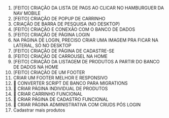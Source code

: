 1. [FEITO] CRIAÇÃO DA LISTA DE PAGS AO CLICAR NO HAMBURGUER DA NAV MOBILE
2. [FEITO] CRIAÇÃO DE POPUP DE CARRINHO
3. CRIAÇÃO DE BARRA DE PESQUISA (NO DESKTOP)
4. [FEITO] CRIAÇÃO E CONEXÃO COM O BANCO DE DADOS
5. [FEITO] CRIAÇÃO DE PÁGINA LOGIN
6. NA PÁGINA DE LOGIN, PRECISO CRIAR UMA IMAGEM PRA FICAR NA LATERAL, SÓ NO DESKTOP
7. [FEITO] CRIAÇÃO DE PÁGINA DE CADASTRE-SE
8. [FEITO] CRIAÇÃO DE CARROUSEL NA HOME
9. [FEITO] CRIAÇÃO DA LISTAGEM DE PRODUTOS A PARTIR DO BANCO DE DADOS NA HOME
10. [FEITO] CRIAÇÃO DE UM FOOTER
11. CRIAR UM FOOTER MELHOR E RESPONSIVO
12. 🔴 CONVERTER SCRIPT DE BANCO PARA MIGRATIONS
13. 🔴 CRIAR PÁGINA INDIVIDUAL DE PRODUTOS
14. 🔴 CRIAR CARRINHO FUNCIONAL
15. 🔴 CRIAR PÁGINA DE CADASTRO FUNCIONAL
16. 🔴 CRIAR PÁGINA ADMINISTRATIVA COM CRUDS PÓS LOGIN
17. Cadastrar mais produtos